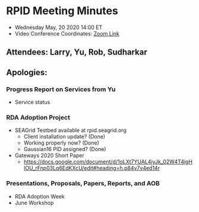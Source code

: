 # RPID Meeting Minutes
   * Wednesday May, 20 2020 14:00 ET 
   * Video Conference Coordinates: [Zoom Link](https://iu.zoom.us/my/rquick)
   
## Attendees: Larry, Yu, Rob, Sudharkar
## Apologies: 
   
### Progress Report on Services from Yu
   * Service status
   
### RDA Adoption Project
   * SEAGrid Testbed available at rpid.seagrid.org 
      * Client installation update? (Done)
      * Working properly now? (Done)
      * Gaussian16 PID assigned? (Done)
   * Gateways 2020 Short Paper
      * https://docs.google.com/document/d/1oLXt7YUAL4jyJk_02W4T4igHlOU_rFnp03Lq6EdKXcU/edit#heading=h.p84v7v4ed14r 
   
### Presentations, Proposals, Papers, Reports, and AOB
   * RDA Adoption Week
   * June Workshop
